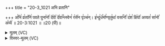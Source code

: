 +++
title = "20-3_1021 अभि व्रतानि"

+++
अ꣣भि꣢ व्र꣣ता꣡नि꣢ पवते पुना꣣नो꣢ दे꣣वो꣢ दे꣣वा꣢꣫न्त्स्वेन꣣ र꣡से꣢न पृ꣣ञ्च꣢न्। इ꣢न्दु꣣र्ध꣡र्मा꣢ण्यृतु꣣था꣡ वसा꣢꣯नो꣣ द꣢श꣣ क्षि꣡पो꣢ अव्यत꣣ सा꣢नो꣣ अ꣡व्ये꣢ ॥ 20-3:1021 ॥ ॥20 (पी)॥

<details><summary>मूलम् (VC)</summary>

अ꣣भि꣢ व्र꣣ता꣡नि꣢ पवते पुना꣣नो꣢ दे꣣वो꣢ दे꣣वा꣢꣫न्त्स्वेन꣣ र꣡से꣢न पृ꣣ञ्च꣢न् । इ꣢न्दु꣣र्ध꣡र्मा꣢ण्यृतु꣣था꣡ वसा꣢꣯नो꣣ द꣢श꣣ क्षि꣡पो꣢ अव्यत꣣ सा꣢नौ꣣ अ꣡व्ये꣢ ॥१०२१॥
</details>

<details><summary>विस्वर-मूलम् (VC)</summary>

अभि व्रतानि पवते पुनानो देवो देवान्त्स्वेन रसेन पृञ्चन् । इन्दुर्धर्माण्यृतुथा वसानो दश क्षिपो अव्यत सानौ अव्ये ॥१०२१॥
</details>